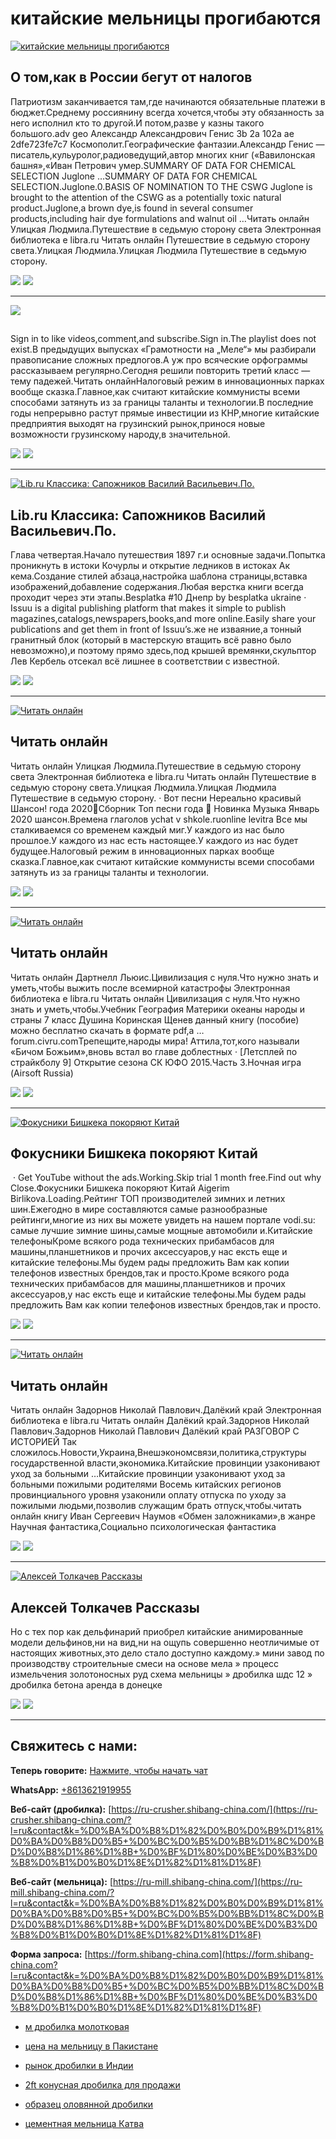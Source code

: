 # китайские мельницы прогибаются

<a href="https://swt.shibang-china.com/?l=ru&img&k=%D0%BA%D0%B8%D1%82%D0%B0%D0%B9%D1%81%D0%BA%D0%B8%D0%B5+%D0%BC%D0%B5%D0%BB%D1%8C%D0%BD%D0%B8%D1%86%D1%8B+%D0%BF%D1%80%D0%BE%D0%B3%D0%B8%D0%B1%D0%B0%D1%8E%D1%82%D1%81%D1%8F" target="_blank">![китайские мельницы прогибаются](http://static.shibang-china.com/all-800x300/709.jpg)</a>

## О том,как в России бегут от налогов
Патриотизм заканчивается там,где начинаются обязательные платежи в бюджет.Среднему россиянину всегда хочется,чтобы эту обязанность за него исполнил кто то другой.И потом,разве у казны такого большого.adv geo Александр Александрович Генис 3b 2a 102a ae 2dfe723fe7c7 Космополит.Географические фантазии.Александр Генис — писатель,кульуролог,радиоведущий,автор многих книг (&#171;Вавилонская башня&#187;,&#171;Иван Петрович умер.SUMMARY OF DATA FOR CHEMICAL SELECTION Juglone …SUMMARY OF DATA FOR CHEMICAL SELECTION.Juglone.0.BASIS OF NOMINATION TO THE CSWG Juglone is brought to the attention of the CSWG as a potentially toxic natural product.Juglone,a brown dye,is found in several consumer products,including hair dye formulations and walnut oil …Читать онлайн Улицкая Людмила.Путешествие в седьмую сторону света Электронная библиотека e libra.ru Читать онлайн Путешествие в седьмую сторону света.Улицкая Людмила.Улицкая Людмила Путешествие в седьмую сторону.


<a href="https://whatsapp.shibangsoft.com/WhatsApp.php" target="_blank" title="WhatsApp">![](http://static.shibang-china.com/icon/whatsapp.png)</a> <a href="https://swt.shibang-china.com/?l=ru&icon&k=%D0%BA%D0%B8%D1%82%D0%B0%D0%B9%D1%81%D0%BA%D0%B8%D0%B5+%D0%BC%D0%B5%D0%BB%D1%8C%D0%BD%D0%B8%D1%86%D1%8B+%D0%BF%D1%80%D0%BE%D0%B3%D0%B8%D0%B1%D0%B0%D1%8E%D1%82%D1%81%D1%8F" target="_blank">![](http://static.shibang-china.com/icon/chat-ru.png)</a>

---

<a href="https://swt.shibang-china.com/?l=ru&img&k=%D0%BA%D0%B8%D1%82%D0%B0%D0%B9%D1%81%D0%BA%D0%B8%D0%B5+%D0%BC%D0%B5%D0%BB%D1%8C%D0%BD%D0%B8%D1%86%D1%8B+%D0%BF%D1%80%D0%BE%D0%B3%D0%B8%D0%B1%D0%B0%D1%8E%D1%82%D1%81%D1%8F" target="_blank">![](http://static.shibang-china.com/all-800x300/1446.jpg)</a>

## 
Sign in to like videos,comment,and subscribe.Sign in.The playlist does not exist.В предыдущих выпусках &#171;Грамотности на „Меле“&#187; мы разбирали правописание сложных предлогов.А уж про всяческие орфограммы рассказываем регулярно.Сегодня решили повторить третий класс — тему падежей.Читать онлайнНалоговый режим в инновационных парках вообще сказка.Главное,как считают китайские коммунисты всеми способами затянуть из за границы таланты и технологии.В последние годы непрерывно растут прямые инвестиции из КНР,многие китайские предприятия выходят на грузинский рынок,принося новые возможности грузинскому народу,в значительной.


<a href="https://whatsapp.shibangsoft.com/WhatsApp.php" target="_blank" title="WhatsApp">![](http://static.shibang-china.com/icon/whatsapp.png)</a> <a href="https://swt.shibang-china.com/?l=ru&icon&k=%D0%BA%D0%B8%D1%82%D0%B0%D0%B9%D1%81%D0%BA%D0%B8%D0%B5+%D0%BC%D0%B5%D0%BB%D1%8C%D0%BD%D0%B8%D1%86%D1%8B+%D0%BF%D1%80%D0%BE%D0%B3%D0%B8%D0%B1%D0%B0%D1%8E%D1%82%D1%81%D1%8F" target="_blank">![](http://static.shibang-china.com/icon/chat-ru.png)</a>

---

<a href="https://swt.shibang-china.com/?l=ru&img&k=%D0%BA%D0%B8%D1%82%D0%B0%D0%B9%D1%81%D0%BA%D0%B8%D0%B5+%D0%BC%D0%B5%D0%BB%D1%8C%D0%BD%D0%B8%D1%86%D1%8B+%D0%BF%D1%80%D0%BE%D0%B3%D0%B8%D0%B1%D0%B0%D1%8E%D1%82%D1%81%D1%8F" target="_blank">![Lib.ru Классика: Сапожников Василий Васильевич.По.](http://static.shibang-china.com/all-800x300/552.jpg)</a>

## Lib.ru Классика: Сапожников Василий Васильевич.По.
Глава четвертая.Начало путешествия 1897 г.и основные задачи.Попытка проникнуть в истоки Кочурлы и открытие ледников в истоках Ак кема.Создание стилей абзаца,настройка шаблона страницы,вставка изображений,добавление содержания.Любая верстка книги всегда проходит через эти этапы.Besplatka #10 Днепр by besplatka ukraine&nbsp;&#0183;&#32;Issuu is a digital publishing platform that makes it simple to publish magazines,catalogs,newspapers,books,and more online.Easily share your publications and get them in front of Issuu’s.же не изваяние,а тонный гранитный блок (который в мастерскую втащить всё равно было невозможно),и поэтому прямо здесь,под крышей времянки,скульптор Лев Кербель отсекал всё лишнее в соответствии с известной.


<a href="https://whatsapp.shibangsoft.com/WhatsApp.php" target="_blank" title="WhatsApp">![](http://static.shibang-china.com/icon/whatsapp.png)</a> <a href="https://swt.shibang-china.com/?l=ru&icon&k=%D0%BA%D0%B8%D1%82%D0%B0%D0%B9%D1%81%D0%BA%D0%B8%D0%B5+%D0%BC%D0%B5%D0%BB%D1%8C%D0%BD%D0%B8%D1%86%D1%8B+%D0%BF%D1%80%D0%BE%D0%B3%D0%B8%D0%B1%D0%B0%D1%8E%D1%82%D1%81%D1%8F" target="_blank">![](http://static.shibang-china.com/icon/chat-ru.png)</a>

---

<a href="https://swt.shibang-china.com/?l=ru&img&k=%D0%BA%D0%B8%D1%82%D0%B0%D0%B9%D1%81%D0%BA%D0%B8%D0%B5+%D0%BC%D0%B5%D0%BB%D1%8C%D0%BD%D0%B8%D1%86%D1%8B+%D0%BF%D1%80%D0%BE%D0%B3%D0%B8%D0%B1%D0%B0%D1%8E%D1%82%D1%81%D1%8F" target="_blank">![Читать онлайн](http://static.shibang-china.com/all-800x300/399.jpg)</a>

## Читать онлайн
Читать онлайн Улицкая Людмила.Путешествие в седьмую сторону света Электронная библиотека e libra.ru Читать онлайн Путешествие в седьмую сторону света.Улицкая Людмила.Улицкая Людмила Путешествие в седьмую сторону.&nbsp;&#0183;&#32;Вот песни Нереально красивый Шансон! года 2020💖Сборник Топ песни года 💖 Новинка Музыка Январь 2020 шансон.Времена глаголов ychat v shkole.ruonline levitra Все мы сталкиваемся со временем каждый миг.У каждого из нас было прошлое.У каждого из нас есть настоящее.У каждого из нас будет будущее.Налоговый режим в инновационных парках вообще сказка.Главное,как считают китайские коммунисты всеми способами затянуть из за границы таланты и технологии.


<a href="https://whatsapp.shibangsoft.com/WhatsApp.php" target="_blank" title="WhatsApp">![](http://static.shibang-china.com/icon/whatsapp.png)</a> <a href="https://swt.shibang-china.com/?l=ru&icon&k=%D0%BA%D0%B8%D1%82%D0%B0%D0%B9%D1%81%D0%BA%D0%B8%D0%B5+%D0%BC%D0%B5%D0%BB%D1%8C%D0%BD%D0%B8%D1%86%D1%8B+%D0%BF%D1%80%D0%BE%D0%B3%D0%B8%D0%B1%D0%B0%D1%8E%D1%82%D1%81%D1%8F" target="_blank">![](http://static.shibang-china.com/icon/chat-ru.png)</a>

---

<a href="https://swt.shibang-china.com/?l=ru&img&k=%D0%BA%D0%B8%D1%82%D0%B0%D0%B9%D1%81%D0%BA%D0%B8%D0%B5+%D0%BC%D0%B5%D0%BB%D1%8C%D0%BD%D0%B8%D1%86%D1%8B+%D0%BF%D1%80%D0%BE%D0%B3%D0%B8%D0%B1%D0%B0%D1%8E%D1%82%D1%81%D1%8F" target="_blank">![Читать онлайн](http://static.shibang-china.com/all-800x300/617.jpg)</a>

## Читать онлайн
Читать онлайн Дартнелл Льюис.Цивилизация с нуля.Что нужно знать и уметь,чтобы выжить после всемирной катастрофы Электронная библиотека e libra.ru Читать онлайн Цивилизация с нуля.Что нужно знать и уметь,чтобы.Учебник География Материки океаны народы и страны 7 класс Душина Коринская Щенев данный книгу (пособие) можно бесплатно скачать в формате pdf,а …forum.civru.comТрепещите,народы мира! Аттила,тот,кого называли &#171;Бичом Божьим&#187;,вновь встал во главе доблестных&nbsp;&#0183;&#32;[Летсплей по страйкболу 9] Открытие сезона СК ЮФО 2015.Часть 3.Ночная игра (Airsoft Russia)


<a href="https://whatsapp.shibangsoft.com/WhatsApp.php" target="_blank" title="WhatsApp">![](http://static.shibang-china.com/icon/whatsapp.png)</a> <a href="https://swt.shibang-china.com/?l=ru&icon&k=%D0%BA%D0%B8%D1%82%D0%B0%D0%B9%D1%81%D0%BA%D0%B8%D0%B5+%D0%BC%D0%B5%D0%BB%D1%8C%D0%BD%D0%B8%D1%86%D1%8B+%D0%BF%D1%80%D0%BE%D0%B3%D0%B8%D0%B1%D0%B0%D1%8E%D1%82%D1%81%D1%8F" target="_blank">![](http://static.shibang-china.com/icon/chat-ru.png)</a>

---

<a href="https://swt.shibang-china.com/?l=ru&img&k=%D0%BA%D0%B8%D1%82%D0%B0%D0%B9%D1%81%D0%BA%D0%B8%D0%B5+%D0%BC%D0%B5%D0%BB%D1%8C%D0%BD%D0%B8%D1%86%D1%8B+%D0%BF%D1%80%D0%BE%D0%B3%D0%B8%D0%B1%D0%B0%D1%8E%D1%82%D1%81%D1%8F" target="_blank">![Фокусники Бишкека покоряют Китай](http://static.shibang-china.com/all-800x300/1194.jpg)</a>

## Фокусники Бишкека покоряют Китай
&nbsp;&#0183;&#32;Get YouTube without the ads.Working.Skip trial 1 month free.Find out why Close.Фокусники Бишкека покоряют Китай Aigerim Birlikova.Loading.Рейтинг ТОП производителей зимних и летних шин.Ежегодно в мире составляются самые разнообразные рейтинги,многие из них вы можете увидеть на нашем портале vodi.su: самые лучшие зимние шины,самые мощные автомобили и.Китайские телефоныКроме всякого рода технических прибамбасов для машины,планшетников и прочих аксессуаров,у нас ексть еще и китайские телефоны.Мы будем рады предложить Вам как копии телефонов известных брендов,так и просто.Кроме всякого рода технических прибамбасов для машины,планшетников и прочих аксессуаров,у нас ексть еще и китайские телефоны.Мы будем рады предложить Вам как копии телефонов известных брендов,так и просто.


<a href="https://whatsapp.shibangsoft.com/WhatsApp.php" target="_blank" title="WhatsApp">![](http://static.shibang-china.com/icon/whatsapp.png)</a> <a href="https://swt.shibang-china.com/?l=ru&icon&k=%D0%BA%D0%B8%D1%82%D0%B0%D0%B9%D1%81%D0%BA%D0%B8%D0%B5+%D0%BC%D0%B5%D0%BB%D1%8C%D0%BD%D0%B8%D1%86%D1%8B+%D0%BF%D1%80%D0%BE%D0%B3%D0%B8%D0%B1%D0%B0%D1%8E%D1%82%D1%81%D1%8F" target="_blank">![](http://static.shibang-china.com/icon/chat-ru.png)</a>

---

<a href="https://swt.shibang-china.com/?l=ru&img&k=%D0%BA%D0%B8%D1%82%D0%B0%D0%B9%D1%81%D0%BA%D0%B8%D0%B5+%D0%BC%D0%B5%D0%BB%D1%8C%D0%BD%D0%B8%D1%86%D1%8B+%D0%BF%D1%80%D0%BE%D0%B3%D0%B8%D0%B1%D0%B0%D1%8E%D1%82%D1%81%D1%8F" target="_blank">![Читать онлайн](http://static.shibang-china.com/all-800x300/718.jpg)</a>

## Читать онлайн
Читать онлайн Задорнов Николай Павлович.Далёкий край Электронная библиотека e libra.ru Читать онлайн Далёкий край.Задорнов Николай Павлович.Задорнов Николай Павлович Далёкий край РАЗГОВОР С ИСТОРИЕЙ Так сложилось.Новости,Украина,Внешэкономсвязи,политика,структуры государственной власти,экономика.Китайские провинции узаконивают уход за больными …Китайские провинции узаконивают уход за больными пожилыми родителями Восемь китайских регионов провинциального уровня узаконили оплату отпуска по уходу за пожилыми людьми,позволив служащим брать отпуск,чтобы.читать онлайн книгу Иван Сергеевич Наумов &#171;Обмен заложниками&#187;,в жанре Научная фантастика,Социально психологическая фантастика


<a href="https://whatsapp.shibangsoft.com/WhatsApp.php" target="_blank" title="WhatsApp">![](http://static.shibang-china.com/icon/whatsapp.png)</a> <a href="https://swt.shibang-china.com/?l=ru&icon&k=%D0%BA%D0%B8%D1%82%D0%B0%D0%B9%D1%81%D0%BA%D0%B8%D0%B5+%D0%BC%D0%B5%D0%BB%D1%8C%D0%BD%D0%B8%D1%86%D1%8B+%D0%BF%D1%80%D0%BE%D0%B3%D0%B8%D0%B1%D0%B0%D1%8E%D1%82%D1%81%D1%8F" target="_blank">![](http://static.shibang-china.com/icon/chat-ru.png)</a>

---

<a href="https://swt.shibang-china.com/?l=ru&img&k=%D0%BA%D0%B8%D1%82%D0%B0%D0%B9%D1%81%D0%BA%D0%B8%D0%B5+%D0%BC%D0%B5%D0%BB%D1%8C%D0%BD%D0%B8%D1%86%D1%8B+%D0%BF%D1%80%D0%BE%D0%B3%D0%B8%D0%B1%D0%B0%D1%8E%D1%82%D1%81%D1%8F" target="_blank">![Алексей Толкачев Рассказы](http://static.shibang-china.com/all-800x300/1133.jpg)</a>

## Алексей Толкачев Рассказы
Но с тех пор как дельфинарий приобрел китайские анимированные модели дельфинов,ни на вид,ни на ощупь совершенно неотличимые от настоящих животных,это дело стало доступно каждому.&#187; мини завод по производству строительные смеси на основе мела &#187; процесс измельчения золотоносных руд схема мельницы &#187; дробилка шдс 12 &#187; дробилка бетона аренда в донецке

<a href="https://whatsapp.shibangsoft.com/WhatsApp.php" target="_blank" title="WhatsApp">![](http://static.shibang-china.com/icon/whatsapp.png)</a> <a href="https://swt.shibang-china.com/?l=ru&icon&k=%D0%BA%D0%B8%D1%82%D0%B0%D0%B9%D1%81%D0%BA%D0%B8%D0%B5+%D0%BC%D0%B5%D0%BB%D1%8C%D0%BD%D0%B8%D1%86%D1%8B+%D0%BF%D1%80%D0%BE%D0%B3%D0%B8%D0%B1%D0%B0%D1%8E%D1%82%D1%81%D1%8F" target="_blank">![](http://static.shibang-china.com/icon/chat-ru.png)</a>

---
## Свяжитесь с нами:

**Теперь говорите:** [Нажмите, чтобы начать чат](https://swt.shibang-china.com?l=ru&contact&k=%D0%BA%D0%B8%D1%82%D0%B0%D0%B9%D1%81%D0%BA%D0%B8%D0%B5+%D0%BC%D0%B5%D0%BB%D1%8C%D0%BD%D0%B8%D1%86%D1%8B+%D0%BF%D1%80%D0%BE%D0%B3%D0%B8%D0%B1%D0%B0%D1%8E%D1%82%D1%81%D1%8F)

**WhatsApp:**  [+8613621919955](https://whatsapp.shibangsoft.com/WhatsApp.php)

**Веб-сайт (дробилка):** [https://ru-crusher.shibang-china.com/](https://ru-crusher.shibang-china.com/?l=ru&contact&k=%D0%BA%D0%B8%D1%82%D0%B0%D0%B9%D1%81%D0%BA%D0%B8%D0%B5+%D0%BC%D0%B5%D0%BB%D1%8C%D0%BD%D0%B8%D1%86%D1%8B+%D0%BF%D1%80%D0%BE%D0%B3%D0%B8%D0%B1%D0%B0%D1%8E%D1%82%D1%81%D1%8F)

**Веб-сайт (мельница):** [https://ru-mill.shibang-china.com/](https://ru-mill.shibang-china.com/?l=ru&contact&k=%D0%BA%D0%B8%D1%82%D0%B0%D0%B9%D1%81%D0%BA%D0%B8%D0%B5+%D0%BC%D0%B5%D0%BB%D1%8C%D0%BD%D0%B8%D1%86%D1%8B+%D0%BF%D1%80%D0%BE%D0%B3%D0%B8%D0%B1%D0%B0%D1%8E%D1%82%D1%81%D1%8F)

**Форма запроса:** [https://form.shibang-china.com](https://form.shibang-china.com?l=ru&contact&k=%D0%BA%D0%B8%D1%82%D0%B0%D0%B9%D1%81%D0%BA%D0%B8%D0%B5+%D0%BC%D0%B5%D0%BB%D1%8C%D0%BD%D0%B8%D1%86%D1%8B+%D0%BF%D1%80%D0%BE%D0%B3%D0%B8%D0%B1%D0%B0%D1%8E%D1%82%D1%81%D1%8F)

* [м дробилка молотковая](../124/%D0%BC%20%D0%B4%D1%80%D0%BE%D0%B1%D0%B8%D0%BB%D0%BA%D0%B0%20%D0%BC%D0%BE%D0%BB%D0%BE%D1%82%D0%BA%D0%BE%D0%B2%D0%B0%D1%8F.md)

* [цена на мельницу в Пакистане](../122/%D1%86%D0%B5%D0%BD%D0%B0%20%D0%BD%D0%B0%20%D0%BC%D0%B5%D0%BB%D1%8C%D0%BD%D0%B8%D1%86%D1%83%20%D0%B2%20%D0%9F%D0%B0%D0%BA%D0%B8%D1%81%D1%82%D0%B0%D0%BD%D0%B5.md)

* [рынок дробилки в Индии](../122/%D1%80%D1%8B%D0%BD%D0%BE%D0%BA%20%D0%B4%D1%80%D0%BE%D0%B1%D0%B8%D0%BB%D0%BA%D0%B8%20%D0%B2%20%D0%98%D0%BD%D0%B4%D0%B8%D0%B8.md)

* [2ft конусная дробилка для продажи](../125/2ft%20%D0%BA%D0%BE%D0%BD%D1%83%D1%81%D0%BD%D0%B0%D1%8F%20%D0%B4%D1%80%D0%BE%D0%B1%D0%B8%D0%BB%D0%BA%D0%B0%20%D0%B4%D0%BB%D1%8F%20%D0%BF%D1%80%D0%BE%D0%B4%D0%B0%D0%B6%D0%B8.md)

* [образец оловянной дробилки](../122/%D0%BE%D0%B1%D1%80%D0%B0%D0%B7%D0%B5%D1%86%20%D0%BE%D0%BB%D0%BE%D0%B2%D1%8F%D0%BD%D0%BD%D0%BE%D0%B9%20%D0%B4%D1%80%D0%BE%D0%B1%D0%B8%D0%BB%D0%BA%D0%B8.md)

* [цементная мельница Катва](../123/%D1%86%D0%B5%D0%BC%D0%B5%D0%BD%D1%82%D0%BD%D0%B0%D1%8F%20%D0%BC%D0%B5%D0%BB%D1%8C%D0%BD%D0%B8%D1%86%D0%B0%20%D0%9A%D0%B0%D1%82%D0%B2%D0%B0.md)